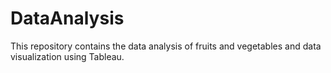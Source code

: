 # DataAnalysis
This repository contains the data analysis of fruits and vegetables and data visualization using Tableau.
